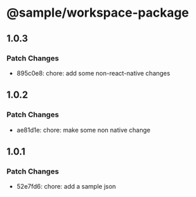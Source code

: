 # @sample/workspace-package

## 1.0.3

### Patch Changes

- 895c0e8: chore: add some non-react-native changes

## 1.0.2

### Patch Changes

- ae81d1e: chore: make some non native change

## 1.0.1

### Patch Changes

- 52e7fd6: chore: add a sample json
